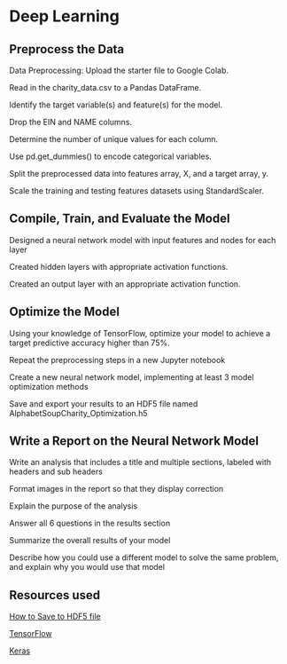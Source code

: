 # Deep Learning 
## Preprocess the Data

Data Preprocessing: Upload the starter file to Google Colab.

Read in the charity_data.csv to a Pandas DataFrame.

Identify the target variable(s) and feature(s) for the model.

Drop the EIN and NAME columns.

Determine the number of unique values for each column.

Use pd.get_dummies() to encode categorical variables.

Split the preprocessed data into features array, X, and a target array, y.

Scale the training and testing features datasets using StandardScaler.


## Compile, Train, and Evaluate the Model


Designed a neural network model with  input features and nodes for each layer

Created hidden layers with appropriate activation functions.

Created an output layer with an appropriate activation function.


##  Optimize the Model

Using your knowledge of TensorFlow, optimize your model to achieve a target predictive accuracy higher than 75%.

Repeat the preprocessing steps in a new Jupyter notebook

Create a new neural network model, implementing at least 3 model optimization methods 

Save and export your results to an HDF5 file named AlphabetSoupCharity_Optimization.h5


## Write a Report on the Neural Network Model

Write an analysis that includes a title and multiple sections, labeled with headers and sub headers 

Format images in the report so that they display correction 

Explain the purpose of the analysis 

Answer all 6 questions in the results section 

Summarize the overall results of your model

Describe how you could use a different model to solve the same problem, and explain why you would use that model


## Resources used 
[How to Save to HDF5 file](https://stackoverflow.com/questions/43402320/export-tensorflow-weights-to-hdf5-file-and-model-to-keras-model-json)

[TensorFlow](https://www.tensorflow.org/api_docs/python/tf/keras/Model)

[Keras](https://keras.io/keras_3/)
